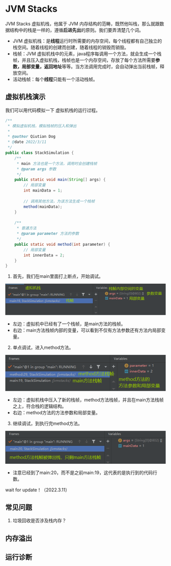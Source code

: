 # JVM Stacks

JVM Stacks 虚拟机栈，他属于 JVM 内存结构的范畴，既然他叫栈，那么就跟数据结构中的栈是一样的，遵循**后进先出**的原则。我们要弄清楚几个词。

- JVM 虚拟机栈：是**线程**运行时所需要的内存空间，每个线程都有自己独立的栈空间。随着线程的创建而创建，随着线程的销毁而销毁。
- 栈帧：JVM 虚拟机栈中的元素，java程序每调用一个方法，就会生成一个栈帧，并且压入虚拟机栈，栈帧也是一个内存空间，存放了每个方法所需要**参数，局部变量，返回地址**等等。当方法调用完成时，会自动弹出当前栈帧，释放空间。
- 活动栈帧：每个**线程**只能有一个活动栈帧。

## 虚拟机栈演示

我们可以用代码模拟一下 虚拟机栈的运行过程。

```java
/**
 * 模拟虚拟机栈，模拟栈帧的压入和弹出
 *
 * @author Qiutian Dog
 * @date 2022/3/11
 */
public class StackSimulation {
    /**
     * main 方法也是一个方法，调用时会创建栈帧
     * @param args 参数
     */
    public static void main(String[] args) {
        // 局部变量
        int mainData = 1;

        // 调用其他方法，为该方法生成一个栈帧
        method(mainData);
    }

    /**
     * 普通方法
     * @param parameter 方法的参数
     */
    public static void method(int parameter) {
        // 局部变量
        int innerData = 2;
    }
}
```

1. 首先，我们在main里面打上断点，开始调试。

![image-20220311194916548](https://github.com/QiutianDog/jvm-learning/blob/main/images/jvm-stacks-01.png)

- 左边：虚拟机中已经有了一个栈帧，是main方法的栈帧。
- 右边：main方法栈帧内部的变量，可以看到不仅有方法参数还有方法内局部变量。

2. 单点调试，进入method方法。

![image-20220311195347612](https://github.com/QiutianDog/jvm-learning/blob/main/images/jvm-stacks-02.png)

- 左边：虚拟机栈中压入了新的栈帧，method方法栈帧，并且在main方法栈帧之上，符合栈的逻辑结构。
- 右边：method方法的方法参数和局部变量。

3. 继续调试，到执行完method方法。

![image-20220311195650067](https://github.com/QiutianDog/jvm-learning/blob/main/images/jvm-stacks-03.png)

- 注意已经到了main:20，而不是之前main:19，这代表的是执行到的代码行数。



wait for update！（2022.3.11）

## 常见问题

1. 垃圾回收是否涉及栈内存？

## 内存溢出

## 运行诊断